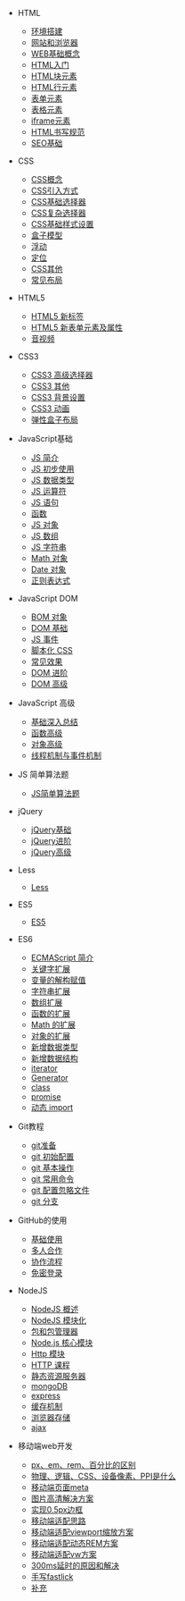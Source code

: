 <!-- docs/_sidebar.md -->

* HTML

  * [环境搭建](docs/FE/HTML/01.环境搭建)
  * [网站和浏览器](docs/FE/HTML/02.网站和浏览器)
  * [WEB基础概念](docs/FE/HTML/03.WEB基础概念)
  * [HTML入门](docs/FE/HTML/04.HTML入门)
  * [HTML块元素](docs/FE/HTML/05.HTML块元素)
  * [HTML行元素](docs/FE/HTML/06.HTML行元素)
  * [表单元素](docs/FE/HTML/07.表单元素)
  * [表格元素](docs/FE/HTML/08.表格元素)
  * [iframe元素](docs/FE/HTML/09.iframe元素)
  * [HTML书写规范](docs/FE/HTML/10.HTML书写规范)
  * [SEO基础](docs/FE/HTML/11.SEO基础)
* CSS

  * [CSS概念](docs/FE/CSS/01.CSS概念)
  * [CSS引入方式](docs/FE/CSS/02.CSS引入方式)
  * [CSS基础选择器](docs/FE/CSS/03.CSS基础选择器)
  * [CSS复杂选择器](docs/FE/CSS/04.CSS复杂选择器)
  * [CSS基础样式设置](docs/FE/CSS/05.CSS基础样式设置)
  * [盒子模型](docs/FE/CSS/06.盒子模型)
  * [浮动](docs/FE/CSS/07.浮动)
  * [定位](docs/FE/CSS/08.定位)
  * [CSS其他](docs/FE/CSS/09.CSS其他)
  * [常见布局](docs/FE/CSS/10.常见布局)
* HTML5

  * [HTML5 新标签](docs/FE/HTML5/01.HTML新标签)
  * [HTML5 新表单元素及属性](docs/FE/HTML5/02.新表单元素及属性)
  * [音视频](docs/FE/HTML5/03.音视频)
* CSS3

  * [CSS3 高级选择器](docs/FE/CSS3/01.CSS3高级选择器)
  * [CSS3 其他](docs/FE/CSS3/02.CSS3其他)
  * [CSS3 背景设置](docs/FE/CSS3/03.CSS3背景设置)
  * [CSS3 动画](docs/FE/CSS3/04.CSS3动画)
  * [弹性盒子布局](docs/FE/CSS3/05.弹性盒子布局)
* JavaScript基础

  * [JS 简介](docs/FE/JavaScript基础/01.JS简介)
  * [JS 初步使用](docs/FE/JavaScript基础/02.JS初步使用)
  * [JS 数据类型](docs/FE/JavaScript基础/03.JS数据类型)
  * [JS 运算符](docs/FE/JavaScript基础/04.JS运算符)
  * [JS 语句](docs/FE/JavaScript基础/05.JS语句)
  * [函数](docs/FE/JavaScript基础/06.函数)
  * [JS 对象](docs/FE/JavaScript基础/07.JS对象)
  * [JS 数组](docs/FE/JavaScript基础/08.JS数组)
  * [JS 字符串](docs/FE/JavaScript基础/09.JS字符串)
  * [Math 对象](docs/FE/JavaScript基础/10.Math对象)
  * [Date 对象](docs/FE/JavaScript基础/11.Date对象)
  * [正则表达式](docs/FE/JavaScript基础/12.正则表达式)
* JavaScript DOM

  * [BOM 对象](docs/FE/JavaScriptDOM/01.BOM对象)
  * [DOM 基础](docs/FE/JavaScriptDOM/02.DOM基础)
  * [JS 事件](docs/FE/JavaScriptDOM/03.JS事件)
  * [脚本化 CSS](docs/FE/JavaScriptDOM/04.脚本化CSS)
  * [常见效果](docs/FE/JavaScriptDOM/05.常见效果)
  * [DOM 进阶](docs/FE/JavaScriptDOM/06.DOM进阶)
  * [DOM 高级](docs/FE/JavaScriptDOM/07.DOM高级)
* JavaScript 高级

  * [基础深入总结](docs/FE/JavaScript高级/01.基础深入总结)
  * [函数高级](docs/FE/JavaScript高级/02.函数高级)
  * [对象高级](docs/FE/JavaScript高级/03.对象高级)
  * [线程机制与事件机制](docs/FE/JavaScript高级/04.线程机制与事件机制)
* JS 简单算法题

  * [JS简单算法题](docs/FE/JS简单算法题/01.JS数组)
* jQuery

  * [jQuery基础](docs/FE/jQuery/01.jQuery基础)
  * [jQuery进阶](docs/FE/jQuery/02.jQuery进阶)
  * [jQuery高级](docs/FE/jQuery/03.jQuery高级)
* Less

  * [Less](docs/FE/Less/01.Less)
* ES5

  * [ES5](docs/FE/ES5/01.ES5)
* ES6

  * [ECMAScript 简介](docs/FE/ES6/01.ECMAScript简介)
  * [关键字扩展](docs/FE/ES6/02.关键字扩展.md)
  * [变量的解构赋值](docs/FE/ES6/03.变量的解构赋值.md)
  * [字符串扩展](docs/FE/ES6/04.字符串扩展.md)
  * [数组扩展](docs/FE/ES6/05.数组扩展.md)
  * [函数的扩展](docs/FE/ES6/06.函数的扩展.md)
  * [Math 的扩展](docs/FE/ES6/07.Math的扩展.md)
  * [对象的扩展](docs/FE/ES6/08.对象的扩展.md)
  * [新增数据类型](docs/FE/ES6/09.新增数据类型.md)
  * [新增数据结构](docs/FE/ES6/10.新增数据结构.md)
  * [iterator](docs/FE/ES6/11.iterator.md)
  * [Generator](docs/FE/ES6/12.Generator.md)
  * [class](docs/FE/ES6/13.class.md)
  * [promise](docs/FE/ES6/14.promise.md)
  * [动态 import](docs/FE/ES6/15.动态import.md)
* Git教程

  * [git准备](docs/FE/Git教程/01.git准备)
  * [git 初始配置](docs/FE/Git教程/02.git初始配置)
  * [git 基本操作](docs/FE/Git教程/03.git基本操作)
  * [git 常用命令](docs/FE/Git教程/04.git常用命令)
  * [git 配置忽略文件](docs/FE/Git教程/05.git配置忽略文件)
  * [git 分支](docs/FE/Git教程/06.git分支)
* GitHub的使用

  * [基础使用](docs/FE/Git教程/01.基础使用)
  * [多人合作](docs/FE/Git教程/02.多人合作)
  * [协作流程](docs/FE/Git教程/03.协作流程)
  * [免密登录](docs/FE/Git教程/04.免密登录)
* NodeJS

  * [NodeJS 概述](docs/FE/NodeJS/01.NodeJS概述)
  * [NodeJS 模块化](docs/FE/NodeJS/02.NodeJS模块化)
  * [包和包管理器](docs/FE/NodeJS/03.包和包管理器)
  * [Node.js 核心模块](docs/FE/NodeJS/04.Node.js核心模块)
  * [Http 模块](docs/FE/NodeJS/05.Http模块)
  * [HTTP 课程](docs/FE/NodeJS/06.HTTP课程)
  * [静态资源服务器](docs/FE/NodeJS/07.静态资源服务器)
  * [mongoDB](docs/FE/NodeJS/08.mongoDB)
  * [express](docs/FE/NodeJS/09.express)
  * [缓存机制](docs/FE/NodeJS/10.缓存机制)
  * [浏览器存储](docs/FE/NodeJS/11.浏览器存储)
  * [ajax](docs/FE/NodeJS/12.ajax)
* 移动端web开发

  * [px、em、rem、百分比的区别](docs/FE/移动端开发/01.px、em、rem、百分比的区别)
  * [物理、逻辑、CSS、设备像素、PPI是什么](docs/FE/移动端开发/02.物理、逻辑、CSS、设备像素、PPI是什么)
  * [移动端页面meta](docs/FE/移动端开发/03.移动端页面meta)
  * [图片高清解决方案](docs/FE/移动端开发/04.图片高清解决方案)
  * [实现0.5px边框](docs/FE/移动端开发/05.实现0.5px边框)
  * [移动端适配思路](docs/FE/移动端开发/06.移动端适配思路)
  * [移动端适配viewport缩放方案](docs/FE/移动端开发/07.移动端适配viewport缩放方案)
  * [移动端适配动态REM方案](docs/FE/移动端开发/08.移动端适配动态REM方案)
  * [移动端适配vw方案](docs/FE/移动端开发/09.移动端适配vw方案)
  * [300ms延时的原因和解决](docs/FE/移动端开发/10.300ms延时的原因和解决)
  * [手写fastlick](docs/FE/移动端开发/11.手写fastlick)  
  * [补充](docs/FE/移动端开发/12.补充)  
